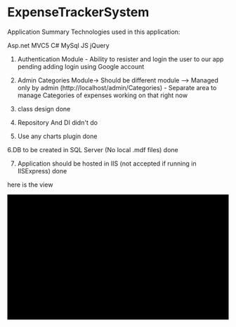 # ExpenseTrackerSystem

Application Summary
Technologies used in this application:

Asp.net
MVC5
C#
MySql
JS
jQuery

1. Authentication Module - Ability to resister and login the user to our app 
pending 
adding  login using Google account

2. Admin Categories Module-> Should be different module --> Managed only by admin (http://localhost/admin/Categories) - Separate area to manage Categories of expenses 
working on that right now

3. class design
done

4. Repository And DI
didn't do 

5. Use any charts plugin 
done 

6.DB to be created in SQL Server (No local .mdf files)
done


7. Application should be hosted in IIS (not accepted if running in IISExpress)
done



here is the view 

![Alt Text](https://github.com/saiganeshd/saiganeshd.github.io/blob/master/ExpenseTrackerSystem.gif)
